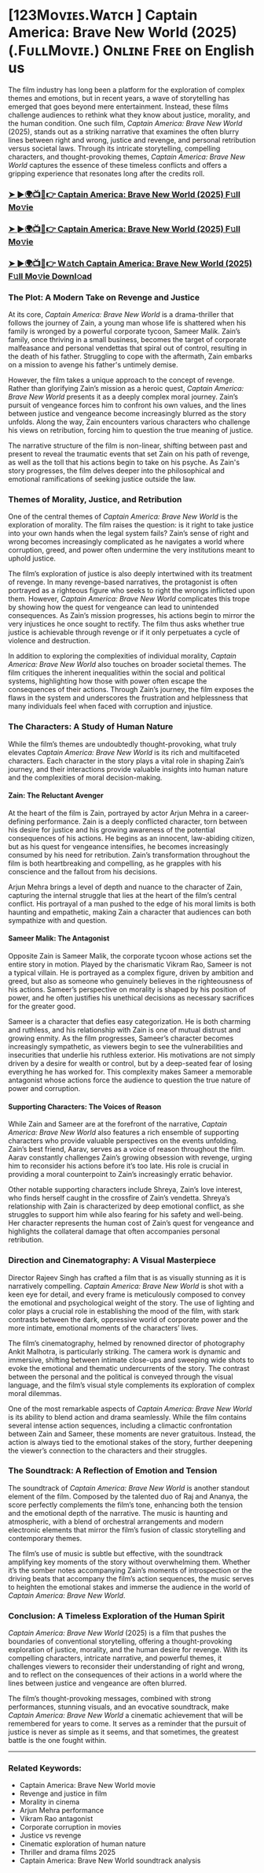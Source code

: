 # [123Mᴏᴠɪᴇꜱ.Wᴀᴛᴄʜ ] Captain America: Brave New World (2025) (.FᴜʟʟMᴏᴠɪᴇ.) Oɴʟɪɴᴇ Fʀᴇᴇ on English us

The film industry has long been a platform for the exploration of complex themes and emotions, but in recent years, a wave of storytelling has emerged that goes beyond mere entertainment. Instead, these films challenge audiences to rethink what they know about justice, morality, and the human condition. One such film, *Captain America: Brave New World* (2025), stands out as a striking narrative that examines the often blurry lines between right and wrong, justice and revenge, and personal retribution versus societal laws. Through its intricate storytelling, compelling characters, and thought-provoking themes, *Captain America: Brave New World* captures the essence of these timeless conflicts and offers a gripping experience that resonates long after the credits roll.

<h3><a href="https://t.co/AP5WLzYbTy">➤ ►🌍📺📱👉 Captain America: Brave New World (2025) F𝚞ll Mo𝚟ie</a></h3>

<h3><a href="https://t.co/AP5WLzYbTy">➤ ►🌍📺📱👉 Captain America: Brave New World (2025) F𝚞ll Mo𝚟ie</a></h3>

<h3><a href="https://t.co/AP5WLzYbTy">➤ ►🌍📺📱👉 W𝚊tch Captain America: Brave New World (2025) F𝚞ll Mo𝚟ie Downl𝚘ad</a></h3>

### The Plot: A Modern Take on Revenge and Justice

At its core, *Captain America: Brave New World* is a drama-thriller that follows the journey of Zain, a young man whose life is shattered when his family is wronged by a powerful corporate tycoon, Sameer Malik. Zain’s family, once thriving in a small business, becomes the target of corporate malfeasance and personal vendettas that spiral out of control, resulting in the death of his father. Struggling to cope with the aftermath, Zain embarks on a mission to avenge his father's untimely demise.

However, the film takes a unique approach to the concept of revenge. Rather than glorifying Zain’s mission as a heroic quest, *Captain America: Brave New World* presents it as a deeply complex moral journey. Zain’s pursuit of vengeance forces him to confront his own values, and the lines between justice and vengeance become increasingly blurred as the story unfolds. Along the way, Zain encounters various characters who challenge his views on retribution, forcing him to question the true meaning of justice.

The narrative structure of the film is non-linear, shifting between past and present to reveal the traumatic events that set Zain on his path of revenge, as well as the toll that his actions begin to take on his psyche. As Zain's story progresses, the film delves deeper into the philosophical and emotional ramifications of seeking justice outside the law.

### Themes of Morality, Justice, and Retribution

One of the central themes of *Captain America: Brave New World* is the exploration of morality. The film raises the question: is it right to take justice into your own hands when the legal system fails? Zain’s sense of right and wrong becomes increasingly complicated as he navigates a world where corruption, greed, and power often undermine the very institutions meant to uphold justice.

The film’s exploration of justice is also deeply intertwined with its treatment of revenge. In many revenge-based narratives, the protagonist is often portrayed as a righteous figure who seeks to right the wrongs inflicted upon them. However, *Captain America: Brave New World* complicates this trope by showing how the quest for vengeance can lead to unintended consequences. As Zain’s mission progresses, his actions begin to mirror the very injustices he once sought to rectify. The film thus asks whether true justice is achievable through revenge or if it only perpetuates a cycle of violence and destruction.

In addition to exploring the complexities of individual morality, *Captain America: Brave New World* also touches on broader societal themes. The film critiques the inherent inequalities within the social and political systems, highlighting how those with power often escape the consequences of their actions. Through Zain’s journey, the film exposes the flaws in the system and underscores the frustration and helplessness that many individuals feel when faced with corruption and injustice.

### The Characters: A Study of Human Nature

While the film’s themes are undoubtedly thought-provoking, what truly elevates *Captain America: Brave New World* is its rich and multifaceted characters. Each character in the story plays a vital role in shaping Zain’s journey, and their interactions provide valuable insights into human nature and the complexities of moral decision-making.

#### Zain: The Reluctant Avenger

At the heart of the film is Zain, portrayed by actor Arjun Mehra in a career-defining performance. Zain is a deeply conflicted character, torn between his desire for justice and his growing awareness of the potential consequences of his actions. He begins as an innocent, law-abiding citizen, but as his quest for vengeance intensifies, he becomes increasingly consumed by his need for retribution. Zain’s transformation throughout the film is both heartbreaking and compelling, as he grapples with his conscience and the fallout from his decisions.

Arjun Mehra brings a level of depth and nuance to the character of Zain, capturing the internal struggle that lies at the heart of the film’s central conflict. His portrayal of a man pushed to the edge of his moral limits is both haunting and empathetic, making Zain a character that audiences can both sympathize with and question.

#### Sameer Malik: The Antagonist

Opposite Zain is Sameer Malik, the corporate tycoon whose actions set the entire story in motion. Played by the charismatic Vikram Rao, Sameer is not a typical villain. He is portrayed as a complex figure, driven by ambition and greed, but also as someone who genuinely believes in the righteousness of his actions. Sameer’s perspective on morality is shaped by his position of power, and he often justifies his unethical decisions as necessary sacrifices for the greater good.

Sameer is a character that defies easy categorization. He is both charming and ruthless, and his relationship with Zain is one of mutual distrust and growing enmity. As the film progresses, Sameer’s character becomes increasingly sympathetic, as viewers begin to see the vulnerabilities and insecurities that underlie his ruthless exterior. His motivations are not simply driven by a desire for wealth or control, but by a deep-seated fear of losing everything he has worked for. This complexity makes Sameer a memorable antagonist whose actions force the audience to question the true nature of power and corruption.

#### Supporting Characters: The Voices of Reason

While Zain and Sameer are at the forefront of the narrative, *Captain America: Brave New World* also features a rich ensemble of supporting characters who provide valuable perspectives on the events unfolding. Zain’s best friend, Aarav, serves as a voice of reason throughout the film. Aarav constantly challenges Zain’s growing obsession with revenge, urging him to reconsider his actions before it’s too late. His role is crucial in providing a moral counterpoint to Zain’s increasingly erratic behavior.

Other notable supporting characters include Shreya, Zain’s love interest, who finds herself caught in the crossfire of Zain’s vendetta. Shreya’s relationship with Zain is characterized by deep emotional conflict, as she struggles to support him while also fearing for his safety and well-being. Her character represents the human cost of Zain’s quest for vengeance and highlights the collateral damage that often accompanies personal retribution.

### Direction and Cinematography: A Visual Masterpiece

Director Rajeev Singh has crafted a film that is as visually stunning as it is narratively compelling. *Captain America: Brave New World* is shot with a keen eye for detail, and every frame is meticulously composed to convey the emotional and psychological weight of the story. The use of lighting and color plays a crucial role in establishing the mood of the film, with stark contrasts between the dark, oppressive world of corporate power and the more intimate, emotional moments of the characters’ lives.

The film’s cinematography, helmed by renowned director of photography Ankit Malhotra, is particularly striking. The camera work is dynamic and immersive, shifting between intimate close-ups and sweeping wide shots to evoke the emotional and thematic undercurrents of the story. The contrast between the personal and the political is conveyed through the visual language, and the film’s visual style complements its exploration of complex moral dilemmas.

One of the most remarkable aspects of *Captain America: Brave New World* is its ability to blend action and drama seamlessly. While the film contains several intense action sequences, including a climactic confrontation between Zain and Sameer, these moments are never gratuitous. Instead, the action is always tied to the emotional stakes of the story, further deepening the viewer’s connection to the characters and their struggles.

### The Soundtrack: A Reflection of Emotion and Tension

The soundtrack of *Captain America: Brave New World* is another standout element of the film. Composed by the talented duo of Raj and Ananya, the score perfectly complements the film’s tone, enhancing both the tension and the emotional depth of the narrative. The music is haunting and atmospheric, with a blend of orchestral arrangements and modern electronic elements that mirror the film’s fusion of classic storytelling and contemporary themes.

The film’s use of music is subtle but effective, with the soundtrack amplifying key moments of the story without overwhelming them. Whether it’s the somber notes accompanying Zain’s moments of introspection or the driving beats that accompany the film’s action sequences, the music serves to heighten the emotional stakes and immerse the audience in the world of *Captain America: Brave New World*.

### Conclusion: A Timeless Exploration of the Human Spirit

*Captain America: Brave New World* (2025) is a film that pushes the boundaries of conventional storytelling, offering a thought-provoking exploration of justice, morality, and the human desire for revenge. With its compelling characters, intricate narrative, and powerful themes, it challenges viewers to reconsider their understanding of right and wrong, and to reflect on the consequences of their actions in a world where the lines between justice and vengeance are often blurred.

The film’s thought-provoking messages, combined with strong performances, stunning visuals, and an evocative soundtrack, make *Captain America: Brave New World* a cinematic achievement that will be remembered for years to come. It serves as a reminder that the pursuit of justice is never as simple as it seems, and that sometimes, the greatest battle is the one fought within.

---

### Related Keywords:
- Captain America: Brave New World movie
- Revenge and justice in film
- Morality in cinema
- Arjun Mehra performance
- Vikram Rao antagonist
- Corporate corruption in movies
- Justice vs revenge
- Cinematic exploration of human nature
- Thriller and drama films 2025
- Captain America: Brave New World soundtrack analysis
